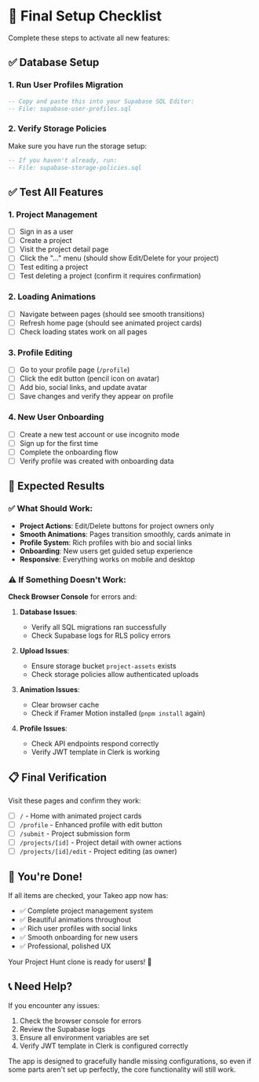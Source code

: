 # 🚀 Final Setup Checklist

Complete these steps to activate all new features:

## ✅ Database Setup

### 1. Run User Profiles Migration
```sql
-- Copy and paste this into your Supabase SQL Editor:
-- File: supabase-user-profiles.sql
```

### 2. Verify Storage Policies
Make sure you have run the storage setup:
```sql
-- If you haven't already, run:
-- File: supabase-storage-policies.sql
```

## ✅ Test All Features

### 1. Project Management
- [ ] Sign in as a user
- [ ] Create a project
- [ ] Visit the project detail page
- [ ] Click the "..." menu (should show Edit/Delete for your project)
- [ ] Test editing a project
- [ ] Test deleting a project (confirm it requires confirmation)

### 2. Loading Animations  
- [ ] Navigate between pages (should see smooth transitions)
- [ ] Refresh home page (should see animated project cards)
- [ ] Check loading states work on all pages

### 3. Profile Editing
- [ ] Go to your profile page (`/profile`)
- [ ] Click the edit button (pencil icon on avatar)
- [ ] Add bio, social links, and update avatar
- [ ] Save changes and verify they appear on profile

### 4. New User Onboarding
- [ ] Create a new test account or use incognito mode
- [ ] Sign up for the first time
- [ ] Complete the onboarding flow
- [ ] Verify profile was created with onboarding data

## 🎯 Expected Results

### ✅ What Should Work:
- **Project Actions**: Edit/Delete buttons for project owners only
- **Smooth Animations**: Pages transition smoothly, cards animate in
- **Profile System**: Rich profiles with bio and social links  
- **Onboarding**: New users get guided setup experience
- **Responsive**: Everything works on mobile and desktop

### ⚠️ If Something Doesn't Work:

**Check Browser Console** for errors and:

1. **Database Issues**:
   - Verify all SQL migrations ran successfully
   - Check Supabase logs for RLS policy errors

2. **Upload Issues**:
   - Ensure storage bucket `project-assets` exists
   - Check storage policies allow authenticated uploads

3. **Animation Issues**:
   - Clear browser cache
   - Check if Framer Motion installed (`pnpm install` again)

4. **Profile Issues**:
   - Check API endpoints respond correctly
   - Verify JWT template in Clerk is working

## 📋 Final Verification

Visit these pages and confirm they work:
- [ ] `/` - Home with animated project cards
- [ ] `/profile` - Enhanced profile with edit button
- [ ] `/submit` - Project submission form
- [ ] `/projects/[id]` - Project detail with owner actions
- [ ] `/projects/[id]/edit` - Project editing (as owner)

## 🎉 You're Done!

If all items are checked, your Takeo app now has:
- ✅ Complete project management system
- ✅ Beautiful animations throughout
- ✅ Rich user profiles with social links
- ✅ Smooth onboarding for new users
- ✅ Professional, polished UX

Your Project Hunt clone is ready for users! 🚀

## 📞 Need Help?

If you encounter any issues:
1. Check the browser console for errors
2. Review the Supabase logs
3. Ensure all environment variables are set
4. Verify JWT template in Clerk is configured correctly

The app is designed to gracefully handle missing configurations, so even if some parts aren't set up perfectly, the core functionality will still work.

